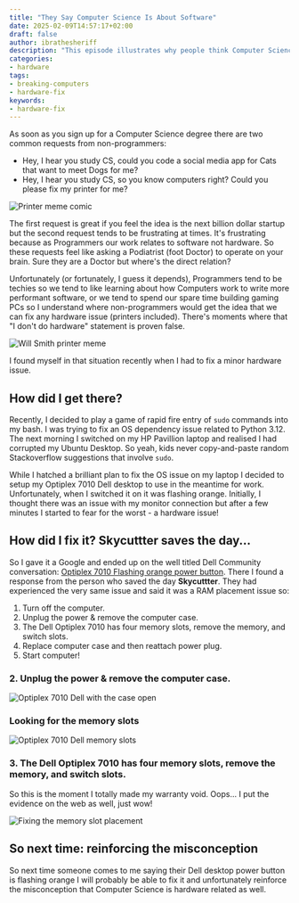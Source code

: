 ```yaml
---
title: "They Say Computer Science Is About Software"
date: 2025-02-09T14:57:17+02:00
draft: false
author: ibrathesheriff
description: "This episode illustrates why people think Computer Science folks can fix hardware issues."
categories:
- hardware
tags:
- breaking-computers
- hardware-fix
keywords:
- hardware-fix
---
```

As soon as you sign up for a Computer Science degree there are two common requests from non-programmers:
+ Hey, I hear you study CS, could you code a social media app for Cats that want to meet Dogs for me?
+ Hey, I hear you study CS, so you know computers right? Could you please fix my printer for me?

![Printer meme comic](/img/episodes/memes/fix-my-printer-meme-1.png)

The first request is great if you feel the idea is the next billion dollar startup but the second request tends to be frustrating at times. It's frustrating because as Programmers our work relates to software not hardware. So these requests feel like asking a Podiatrist (foot Doctor) to operate on your brain. Sure they are a Doctor but where's the direct relation?

Unfortunately (or fortunately, I guess it depends), Programmers tend to be techies so we tend to like learning about how Computers work to write more performant software, or we tend to spend our spare time building gaming PCs so I understand where non-programmers would get the idea that we can fix any hardware issue (printers included). There's moments where that "I don't do hardware" statement is proven false.

![Will Smith printer meme](/img/episodes/memes/fix-my-printer-meme-2.png)

I found myself in that situation recently when I had to fix a minor hardware issue.

## How did I get there?
Recently, I decided to play a game of rapid fire entry of `sudo` commands into my bash. I was trying to fix an OS dependency issue related to Python 3.12. The next morning I switched on my HP Pavillion laptop and realised I had corrupted my Ubuntu Desktop. So yeah, kids never copy-and-paste random Stackoverflow suggestions that involve `sudo`.

While I hatched a brilliant plan to fix the OS issue on my laptop I decided to setup my Optiplex 7010 Dell desktop to use in the meantime for work. Unfortunately, when I switched it on it was flashing orange. Initially, I thought there was an issue with my monitor connection but after a few minutes I started to fear for the worst - a hardware issue!

## How did I fix it? Skycuttter saves the day...
So I gave it a Google and ended up on the well titled Dell Community conversation: [Optiplex 7010 Flashing orange power button](https://www.dell.com/community/en/conversations/desktops-general-locked-topics/optiplex-7010-flashing-orange-power-button/647f30e6f4ccf8a8de6ece1e). There I found a response from the person who saved the day **Skycuttter**. They had experienced the very same issue and said it was a RAM placement issue so:
1. Turn off the computer.
2. Unplug the power & remove the computer case.
3. The Dell Optiplex 7010 has four memory slots, remove the memory, and switch slots.
4. Replace computer case and then reattach power plug.
5. Start computer!

### 2. Unplug the power & remove the computer case.
![Optiplex 7010 Dell with the case open](/img/episodes/breaking-computers/dell-case-opened.png)

### Looking for the memory slots
![Optiplex 7010 Dell memory slots](/img/episodes/breaking-computers/memory-slots.png)

### 3. The Dell Optiplex 7010 has four memory slots, remove the memory, and switch slots.
So this is the moment I totally made my warranty void. Oops... I put the evidence on the web as well, just wow!

![Fixing the memory slot placement](/img/episodes/breaking-computers/void-the-warranty.png)

## So next time: reinforcing the misconception
So next time someone comes to me saying their Dell desktop power button is flashing orange I will probably be able to fix it and unfortunately reinforce the misconception that Computer Science is hardware related as well.